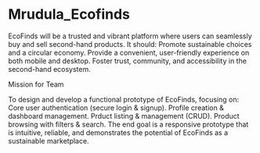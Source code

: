 # Mrudula_Ecofinds

EcoFinds will be a trusted and vibrant platform where users can seamlessly buy and sell second-hand products. It should:
Promote sustainable choices and a circular economy.
Provide a convenient, user-friendly experience on both mobile and desktop.
Foster trust, community, and accessibility in the second-hand ecosystem.

Mission for Team

To design and develop a functional prototype of EcoFinds, focusing on:
Core user authentication (secure login & signup).
Profile creation & dashboard management.
Prduct listing & management (CRUD).
Product browsing with filters & search.
The end goal is a responsive prototype that is intuitive, reliable, and demonstrates the potential of EcoFinds as a sustainable marketplace.
